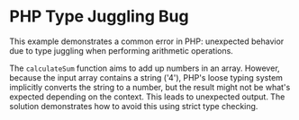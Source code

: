 # PHP Type Juggling Bug

This example demonstrates a common error in PHP: unexpected behavior due to type juggling when performing arithmetic operations.

The `calculateSum` function aims to add up numbers in an array.  However, because the input array contains a string ('4'), PHP's loose typing system implicitly converts the string to a number, but the result might not be what's expected depending on the context.  This leads to unexpected output.  The solution demonstrates how to avoid this using strict type checking.